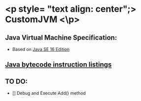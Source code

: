 # <p style= "text align: center";> CustomJVM <\p>
  
## Java Virtual Machine Specification:
  - Based on [Java SE 16 Edition](https://docs.oracle.com/javase/specs/jvms/se16/html/index.html)
## [Java bytecode instruction listings](https://en.wikipedia.org/wiki/Java_bytecode_instruction_listings)

## TO DO: 
- [] Debug and Execute Add() method  
